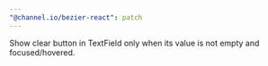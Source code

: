 ```yaml
---
"@channel.io/bezier-react": patch
---
```


Show clear button in TextField only when its value is not empty and focused/hovered.
